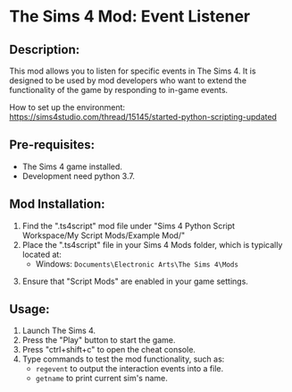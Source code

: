 # The Sims 4 Mod: Event Listener

## Description:
This mod allows you to listen for specific events in The Sims 4. It is designed to be used by mod developers who want to extend the functionality of the game by responding to in-game events.

How to set up the environment: https://sims4studio.com/thread/15145/started-python-scripting-updated

## Pre-requisites:
- The Sims 4 game installed.
- Development need python 3.7.
## Mod Installation:

1. Find the ".ts4script" mod file under "Sims 4 Python Script Workspace/My Script Mods/Example Mod/" 
2. Place the ".ts4script" file in your Sims 4 Mods folder, which is typically located at:
   - Windows: `Documents\Electronic Arts\The Sims 4\Mods`

[//]: # (   - Mac: `Documents/Electronic Arts/The Sims 4/Mods`)

3. Ensure that "Script Mods" are enabled in your game settings.

## Usage:
1. Launch The Sims 4.
2. Press the "Play" button to start the game.
3. Press "ctrl+shift+c" to open the cheat console.
4. Type commands to test the mod functionality, such as:
   - `regevent` to output the interaction events into a file.
   - `getname` to print current sim's name.


